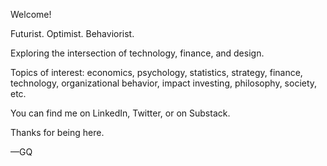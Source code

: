Welcome!

Futurist. Optimist. Behaviorist.

Exploring the intersection of technology, finance, and design.

Topics of interest: economics, psychology, statistics, strategy, finance, technology, organizational behavior, impact investing, philosophy, society, etc.

You can find me on LinkedIn, Twitter, or on Substack.

Thanks for being here.

—GQ

<!---
garretcq/garretcq is a ✨ special ✨ repository because its `README.md` (this file) appears on your GitHub profile.
You can click the Preview link to take a look at your changes.
--->
